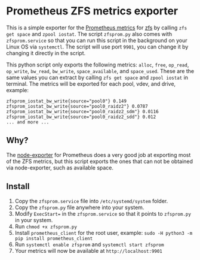 # Prometheus ZFS metrics exporter

This is a simple exporter for the [Prometheus metrics](https://prometheus.io/) for [zfs](https://zfsonlinux.org/) by calling `zfs get space` and `zpool iostat`. The script `zfsprom.py` also comes with `zfsprom.service` so that you can run this script in the background on your Linux OS via `systemctl`. The script will use port `9901`, you can change it by changing it directly in the script.

This python script only exports the following metrics: `alloc`, `free`, `op_read`, `op_write`, `bw_read`, `bw_write`, `space_available`, and `space_used`. These are the same values you can extract by calling `zfs get space` and `zpool iostat` in terminal. The metrics will be exported for each pool, vdev, and drive, example:

```
zfsprom_iostat_bw_write{source="pool0"} 0.149
zfsprom_iostat_bw_write{source="pool0_raidz2"} 0.0787
zfsprom_iostat_bw_write{source="pool0_raidz2_sdm"} 0.0116
zfsprom_iostat_bw_write{source="pool0_raidz2_sdd"} 0.012
... and more ...
```

## Why?

The [node-exporter](https://github.com/prometheus/node_exporter) for Prometheus does a very good job at exporting most of the ZFS metrics, but this script exports the ones that can not be obtained via node-exporter, such as available space.

## Install

1. Copy the `zfsprom.service` file into `/etc/systemd/system` folder.
2. Copy the `zfsprom.py` file anywhere into your system.
3. Modify `ExecStart=` in the `zfsprom.service` so that it points to `zfsprom.py` in your system.
4. Run `chmod +x zfsprom.py` 
5. Install `prometheus_client` for the root user, example: `sudo -H python3 -m pip install prometheus_client`
6. Run `systemctl enable zfsprom` and `systemctl start zfsprom`
7. Your metrics will now be available at `http://localhost:9901`
